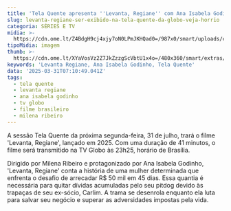 ```yaml
---
title: 'Tela Quente apresenta ''Levanta, Regiane'' com Ana Isabela Godinho nesta segunda'
slug: levanta-regiane-ser-exibido-na-tela-quente-da-globo-veja-horrio
categoria: SÉRIES E TV
midia: >-
  https://cdn.ome.lt/Z4BdgH9cj4xjy7oN0LPmJKHQad0=/987x0/smart/uploads/conteudo/fotos/telaquente_llcLZ0K.jpg
tipoMidia: imagem
thumb: >-
  https://cdn.ome.lt/XYaVosVz2Z7JkZzzgScVbtU1x4o=/480x360/smart/extras/conteudos/telaquente_7MSALwW.jpg
keywords: 'Levanta Regiane, Ana Isabela Godinho, Tela Quente'
data: '2025-03-31T07:10:49.041Z'
tags:
  - tela quente
  - levanta regiane
  - ana isabela godinho
  - tv globo
  - filme brasileiro
  - milena ribeiro
---
```


A sessão Tela Quente da próxima segunda-feira, 31 de julho, trará o filme 'Levanta, Regiane', lançado em 2025. Com uma duração de 41 minutos, o filme será transmitido na TV Globo às 23h25, horário de Brasília.

Dirigido por Milena Ribeiro e protagonizado por Ana Isabela Godinho, 'Levanta, Regiane' conta a história de uma mulher determinada que enfrenta o desafio de arrecadar R$ 50 mil em 45 dias. Essa quantia é necessária para quitar dívidas acumuladas pelo seu pitdog devido às trapaças de seu ex-sócio, Carlim. A trama se desenrola enquanto ela luta para salvar seu negócio e superar as adversidades impostas pela vida.
